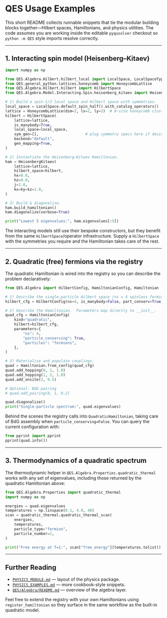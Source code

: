 # QES Usage Examples

This short README collects runnable snippets that tie the modular building
blocks together—Hilbert spaces, Hamiltonians, and physics utilities.  The
code assumes you are working inside the editable `pyqusolver` checkout so
`python -m QES` style imports resolve correctly.

---

## 1. Interacting spin model (Heisenberg–Kitaev)

```python
import numpy as np

from QES.Algebra.Hilbert.hilbert_local import LocalSpace, LocalSpaceTypes
from QES.general_python.lattices.honeycomb import HoneycombLattice
from QES.Algebra.Hilbert.hilbert import HilbertSpace
from QES.Algebra.Model.Interacting.Spin.heisenberg_kitaev import HeisenbergKitaev

# 1) Build a spin-1/2 local space and Hilbert space with symmetries.
local_space = LocalSpace.default_spin_half().with_catalog_operators()
lattice = HoneycombLattice(dim=2, lx=2, ly=2)  # 8-site honeycomb cluster
hilbert = HilbertSpace(
    lattice=lattice,
    is_manybody=True,
    local_space=local_space,
    sym_gen=[],                     # plug symmetry specs here if desired
    backend="default",
    gen_mapping=True,
)

# 2) Instantiate the Heisenberg–Kitaev Hamiltonian.
ham = HeisenbergKitaev(
    lattice=lattice,
    hilbert_space=hilbert,
    hx=0.0,
    hz=0.0,
    j=1.0,
    kx=ky=kz=1.0,
)

# 3) Build & diagonalise.
ham.build_hamiltonian()
ham.diagonalize(verbose=True)

print("Lowest 5 eigenvalues:", ham.eigenvalues[:5])
```

The interacting models still use their bespoke constructors, but they
benefit from the same `HilbertSpace`/operator infrastructure.  Supply a
`HilbertSpace` with the symmetries you require and the Hamiltonian takes
care of the rest.

---

## 2. Quadratic (free) fermions via the registry

The quadratic Hamiltonian is wired into the registry so you can describe
the problem declaratively:

```python
from QES.Algebra import HilbertConfig, HamiltonianConfig, Hamiltonian

# 1) Describe the single-particle Hilbert space (ns = 4 spinless fermions).
hilbert_cfg = HilbertConfig(ns=4, is_manybody=False, part_conserv=True)

# 2) Describe the Hamiltonian.  Parameters map directly to __init__.
quad_cfg = HamiltonianConfig(
    kind="quadratic",
    hilbert=hilbert_cfg,
    parameters={
        "ns": 4,
        "particle_conserving": True,
        "particles": "fermions",
    },
)

# 3) Materialise and populate couplings.
quad = Hamiltonian.from_config(quad_cfg)
quad.add_hopping(0, 1, 1.0)
quad.add_hopping(1, 2, 1.0)
quad.add_onsite(3, 0.5)

# Optional: BdG pairing
# quad.add_pairing(0, 1, 0.2)

quad.diagonalize()
print("Single-particle spectrum:", quad.eigenvalues)
```

Behind the scenes the registry calls into `QuadraticHamiltonian`, taking
care of BdG assembly when `particle_conserving=False`.  You can query the
current configuration with:

```python
from pprint import pprint
pprint(quad.info())
```

---

## 3. Thermodynamics of a quadratic spectrum

The thermodynamic helper in `QES.Algebra.Properties.quadratic_thermal`
works with any set of eigenvalues, including those returned by the
quadratic Hamiltonian above:

```python
from QES.Algebra.Properties import quadratic_thermal
import numpy as np

energies = quad.eigenvalues
temperatures = np.linspace(0.1, 4.0, 40)
scan = quadratic_thermal.quadratic_thermal_scan(
    energies,
    temperatures,
    particle_type="fermion",
    particle_number=2,
)

print("Free energy at T=1:", scan["free_energy"][temperatures.tolist().index(1.0)])
```

---

## Further Reading

- [`PHYSICS_MODULE.md`](./PHYSICS_MODULE.md) — layout of the physics package.
- [`PHYSICS_EXAMPLES.md`](./PHYSICS_EXAMPLES.md) — more cookbook-style snippets.
- [`QES/Algebra/README.md`](./QES/Algebra/README.md) — overview of the algebra layer.

Feel free to extend the registry with your own Hamiltonians using
`register_hamiltonian` so they surface in the same workflow as the built-in
quadratic model.
